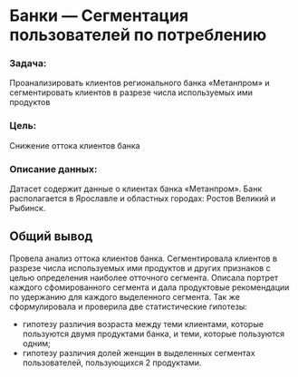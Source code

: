 # Банки — Сегментация пользователей по потреблению

### Задача:

Проанализировать клиентов регионального банка «Метанпром» и сегментировать клиентов в разрезе числа используемых ими продуктов

### Цель:

Снижение оттока клиентов банка

### Описание данных:

Датасет содержит данные о клиентах банка «Метанпром». Банк располагается в Ярославле и областных городах: Ростов Великий и Рыбинск.

## Общий вывод

Провела анализ оттока клиентов банка. Сегментировала клиентов в разрезе числа используемых ими продуктов и других признаков с целью определения наиболее отточного сегмента. Описала портрет каждого сфомированного сегмента и  дала продуктовые рекомендации по удержанию для каждого выделенного сегмента.
Так же сформулировала и проверила две статистические гипотезы:
- гипотезу различия возраста между теми клиентами, которые пользуются двумя продуктами банка, и теми, которые пользуются одним;
- гипотезу различия долей женщин в выделенных сегментах пользователей, пользующихся 2 продуктами.
